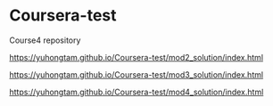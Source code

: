# Coursera-test
Course4 repository


https://yuhongtam.github.io/Coursera-test/mod2_solution/index.html

https://yuhongtam.github.io/Coursera-test/mod3_solution/index.html

https://yuhongtam.github.io/Coursera-test/mod4_solution/index.html
